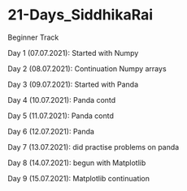 # 21-Days_SiddhikaRai
Beginner Track

Day 1 (07.07.2021): Started with Numpy 

Day 2 (08.07.2021): Continuation Numpy arrays

Day 3 (09.07.2021): Started with Panda

Day 4 (10.07.2021): Panda contd

Day 5 (11.07.2021): Panda contd

Day 6 (12.07.2021): Panda 

Day 7 (13.07.2021): did practise problems on panda

Day 8 (14.07.2021): begun with Matplotlib 

Day 9 (15.07.2021): Matplotlib continuation
